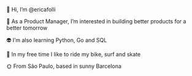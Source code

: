   👋 Hi, I’m @ericafolli
  
  🐙 As a Product Manager, I’m interested in building better products for a better tomorrow
  
  👽 I’m also learning Python, Go and SQL
  
  🍃 In my free time I like to ride my bike, surf and skate
  
  🌞 From São Paulo, based in sunny Barcelona
